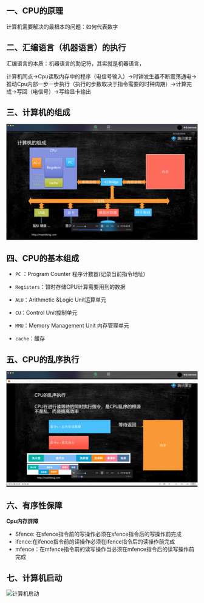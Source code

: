 ## 一、CPU的原理

计算机需要解决的最根本的问题：如何代表数字



## 二、汇编语言（机器语言）的执行

汇编语言的本质：机器语言的助记符，其实就是机器语言，

计算机同点->Cpu读取内存中的程序（电信号输入）->时钟发生器不断震荡通电->推动Cpu内部一步一步执行（执行的步数取决于指令需要的时钟周期）->计算完成->写回（电信号）->写给显卡输出



## 三、计算机的组成

![计算机组成](image/计算机组成.png)



## 四、CPU的基本组成

+ `PC` ：Program Counter 程序计数器(记录当前指令地址)
+ `Registers`：暂时存储CPU计算需要用到的数据
+ `ALU`：Arithmetic &Logic Unit运算单元
+ `CU`：Control Unit控制单元

+ `MMU`：Memory Management Unit 内存管理单元
+ `cache`：缓存



## 五、CPU的乱序执行

![CPU的乱序执行](image/CPU的乱序执行.png)

## 六、有序性保障

**Cpu内存屏障**

+ Sfence: 在sfence指令前的写操作必须在sfence指令后的写操作前完成
+ ifence:在ifence指令前的读操作必须在ifence指令后的读操作前完成
+ mfence：在mfence指令前的读写操作当必须在mfence指令后的读写操作前完成



## 七、计算机启动

![计算机启动](/Users/wuzhixuan/NoteBook/精英1班学习/image/计算机启动.png)